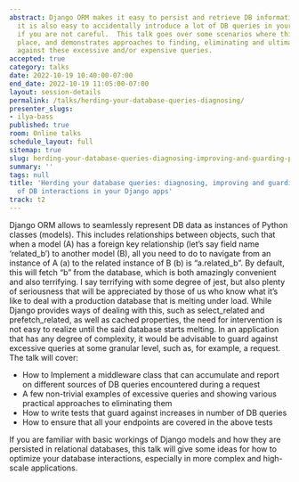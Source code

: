 ```yaml
---
abstract: Django ORM makes it easy to persist and retrieve DB information.  However
  it is also easy to accidentally introduce a lot of DB queries in your request flow
  if you are not careful.  This talk goes over some scenarios where this can take
  place, and demonstrates approaches to finding, eliminating and ultimately protecting
  against these excessive and/or expensive queries.
accepted: true
category: talks
date: 2022-10-19 10:40:00-07:00
end_date: 2022-10-19 11:05:00-07:00
layout: session-details
permalink: /talks/herding-your-database-queries-diagnosing/
presenter_slugs:
- ilya-bass
published: true
room: Online talks
schedule_layout: full
sitemap: true
slug: herding-your-database-queries-diagnosing-improving-and-guarding-performance-of-db-interactions-in-your-django-apps
summary: ''
tags: null
title: 'Herding your database queries: diagnosing, improving and guarding performance
  of DB interactions in your Django apps'
track: t2
---
```


Django ORM allows to seamlessly represent DB data as instances of Python classes (models).  This includes relationships between objects, such that when a model (A) has a foreign key relationship (let’s say field name ‘related_b’) to another model (B), all you need to do to navigate from an instance of A (a) to the related instance of B (b) is “a.related_b”.  By default, this will fetch “b” from the database, which is both amazingly convenient and also terrifying.  I say terrifying with some degree of jest, but also plenty of seriousness that will be appreciated by those of us who know what it’s like to deal with a production database that is melting under load.  While Django provides ways of dealing with this, such as select_related and prefetch_related, as well as cached properties, the need for intervention is not easy to realize until the said database starts melting.  In an application that has any degree of complexity, it would be advisable to guard against excessive queries at some granular level, such as, for example, a request.  The talk will cover:

* How to Implement a middleware class that can accumulate and report on different sources of DB queries encountered during a request
* A few non-trivial examples of excessive queries and showing various practical approaches to eliminating them
* How to write tests that guard against increases in number of DB queries
* How to ensure that all your endpoints are covered in the above tests

If you are familiar with basic workings of Django models and how they are persisted in relational databases, this talk will give some ideas for how to optimize your database interactions, especially in more complex and high-scale applications.
